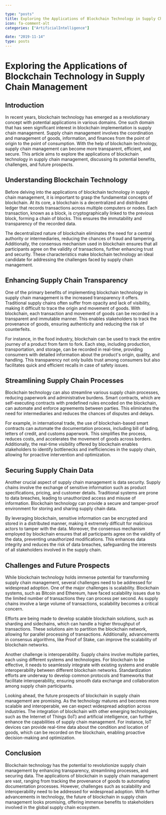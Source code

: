 ```yaml
---

type: "posts"
title: Exploring the Applications of Blockchain Technology in Supply Chain Management
icon: fa-comment-alt
categories: ["ArtificialIntelligence"]

date: "2019-11-14"
type: posts
---
```





# Exploring the Applications of Blockchain Technology in Supply Chain Management

## Introduction

In recent years, blockchain technology has emerged as a revolutionary concept with potential applications in various domains. One such domain that has seen significant interest in blockchain implementation is supply chain management. Supply chain management involves the coordination and management of goods, information, and finances from the point of origin to the point of consumption. With the help of blockchain technology, supply chain management can become more transparent, efficient, and secure. This article aims to explore the applications of blockchain technology in supply chain management, discussing its potential benefits, challenges, and future prospects.

## Understanding Blockchain Technology

Before delving into the applications of blockchain technology in supply chain management, it is important to grasp the fundamental concepts of blockchain. At its core, a blockchain is a decentralized and distributed ledger that records transactions across multiple computers or nodes. Each transaction, known as a block, is cryptographically linked to the previous block, forming a chain of blocks. This ensures the immutability and transparency of the recorded data.

The decentralized nature of blockchain eliminates the need for a central authority or intermediaries, reducing the chances of fraud and tampering. Additionally, the consensus mechanism used in blockchain ensures that all participants agree on the validity of transactions, further enhancing trust and security. These characteristics make blockchain technology an ideal candidate for addressing the challenges faced by supply chain management.

## Enhancing Supply Chain Transparency

One of the primary benefits of implementing blockchain technology in supply chain management is the increased transparency it offers. Traditional supply chains often suffer from opacity and lack of visibility, making it difficult to trace the origin and movement of goods. With blockchain, each transaction and movement of goods can be recorded in a transparent and immutable manner. This enables stakeholders to track the provenance of goods, ensuring authenticity and reducing the risk of counterfeits.

For instance, in the food industry, blockchain can be used to track the entire journey of a product from farm to fork. Each step, including production, transportation, and storage, can be recorded in real-time, providing consumers with detailed information about the product's origin, quality, and handling. This transparency not only builds trust among consumers but also facilitates quick and efficient recalls in case of safety issues.

## Streamlining Supply Chain Processes

Blockchain technology can also streamline various supply chain processes, reducing paperwork and administrative burdens. Smart contracts, which are self-executing contracts with predefined rules encoded on the blockchain, can automate and enforce agreements between parties. This eliminates the need for intermediaries and reduces the chances of disputes and delays.

For example, in international trade, the use of blockchain-based smart contracts can automate the documentation process, including bill of lading, letters of credit, and customs paperwork. This simplifies the process, reduces costs, and accelerates the movement of goods across borders. Additionally, the real-time visibility offered by blockchain enables stakeholders to identify bottlenecks and inefficiencies in the supply chain, allowing for proactive intervention and optimization.

## Securing Supply Chain Data

Another crucial aspect of supply chain management is data security. Supply chains involve the exchange of sensitive information such as product specifications, pricing, and customer details. Traditional systems are prone to data breaches, leading to unauthorized access and misuse of information. Blockchain technology can provide a secure and tamper-proof environment for storing and sharing supply chain data.

By leveraging blockchain, sensitive information can be encrypted and stored in a distributed manner, making it extremely difficult for malicious actors to tamper with the data. Moreover, the consensus mechanism employed by blockchain ensures that all participants agree on the validity of the data, preventing unauthorized modifications. This enhances data integrity and reduces the risk of data breaches, safeguarding the interests of all stakeholders involved in the supply chain.

## Challenges and Future Prospects

While blockchain technology holds immense potential for transforming supply chain management, several challenges need to be addressed for widespread adoption. One of the major challenges is scalability. Blockchain systems, such as Bitcoin and Ethereum, have faced scalability issues due to the limited number of transactions they can process per second. As supply chains involve a large volume of transactions, scalability becomes a critical concern.

Efforts are being made to develop scalable blockchain solutions, such as sharding and sidechains, which can handle a higher throughput of transactions. These solutions aim to partition the blockchain network, allowing for parallel processing of transactions. Additionally, advancements in consensus algorithms, like Proof of Stake, can improve the scalability of blockchain networks.

Another challenge is interoperability. Supply chains involve multiple parties, each using different systems and technologies. For blockchain to be effective, it needs to seamlessly integrate with existing systems and enable interoperability between different blockchain networks. Standardization efforts are underway to develop common protocols and frameworks that facilitate interoperability, ensuring smooth data exchange and collaboration among supply chain participants.

Looking ahead, the future prospects of blockchain in supply chain management are promising. As the technology matures and becomes more scalable and interoperable, we can expect widespread adoption across industries. The integration of blockchain with other emerging technologies, such as the Internet of Things (IoT) and artificial intelligence, can further enhance the capabilities of supply chain management. For instance, IoT devices can provide real-time data about the condition and location of goods, which can be recorded on the blockchain, enabling proactive decision-making and optimization.

## Conclusion

Blockchain technology has the potential to revolutionize supply chain management by enhancing transparency, streamlining processes, and securing data. The applications of blockchain in supply chain management are vast, ranging from tracking the provenance of goods to automating documentation processes. However, challenges such as scalability and interoperability need to be addressed for widespread adoption. With further advancements in technology, the future of blockchain in supply chain management looks promising, offering immense benefits to stakeholders involved in the global supply chain ecosystem.